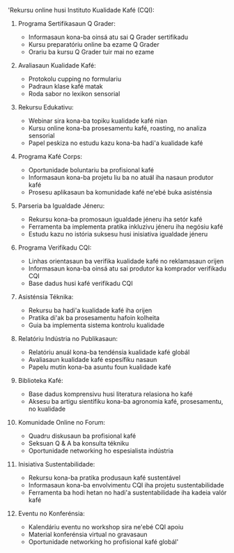 'Rekursu online husi Instituto Kualidade Kafé (CQI):

1. Programa Sertifikasaun Q Grader:
   - Informasaun kona-ba oinsá atu sai Q Grader sertifikadu
   - Kursu preparatóriu online ba ezame Q Grader
   - Orariu ba kursu Q Grader tuir mai no ezame 

2. Avaliasaun Kualidade Kafé:
   - Protokolu cupping no formulariu
   - Padraun klase kafé matak
   - Roda sabor no lexikon sensorial

3. Rekursu Edukativu:
   - Webinar sira kona-ba topiku kualidade kafé nian
   - Kursu online kona-ba prosesamentu kafé, roasting, no analiza sensorial
   - Papel peskiza no estudu kazu kona-ba hadi'a kualidade kafé

4. Programa Kafé Corps:
   - Oportunidade boluntariu ba profisional kafé
   - Informasaun kona-ba projetu liu ba no atuál iha nasaun produtor kafé
   - Prosesu aplikasaun ba komunidade kafé ne'ebé buka asisténsia

5. Parseria ba Igualdade Jéneru:
   - Rekursu kona-ba promosaun igualdade jéneru iha setór kafé
   - Ferramenta ba implementa pratika inkluzivu jéneru iha negósiu kafé
   - Estudu kazu no istória suksesu husi inisiativa igualdade jéneru

6. Programa Verifikadu CQI:
   - Linhas orientasaun ba verifika kualidade kafé no reklamasaun orijen
   - Informasaun kona-ba oinsá atu sai produtor ka komprador verifikadu CQI
   - Base dadus husi kafé verifikadu CQI

7. Asisténsia Téknika:
   - Rekursu ba hadi'a kualidade kafé iha orijen
   - Pratika di'ak ba prosesamentu hafoin kolheita
   - Guia ba implementa sistema kontrolu kualidade

8. Relatóriu Indústria no Publikasaun:
   - Relatóriu anuál kona-ba tendénsia kualidade kafé globál
   - Avaliasaun kualidade kafé espesífiku nasaun
   - Papelu mutin kona-ba asuntu foun kualidade kafé

9. Biblioteka Kafé:
   - Base dadus komprensivu husi literatura relasiona ho kafé
   - Aksesu ba artigu sientífiku kona-ba agronomia kafé, prosesamentu, no kualidade

10. Komunidade Online no Forum:
    - Quadru diskusaun ba profisional kafé
    - Seksuan Q & A ba konsulta tékniku
    - Oportunidade networking ho espesialista indústria

11. Inisiativa Sustentabilidade:
    - Rekursu kona-ba pratika produsaun kafé sustentável
    - Informasaun kona-ba envolvimentu CQI iha projetu sustentabilidade
    - Ferramenta ba hodi hetan no hadi'a sustentabilidade iha kadeia valór kafé

12. Eventu no Konferénsia:
    - Kalendáriu eventu no workshop sira ne'ebé CQI apoiu
    - Material konferénsia virtual no gravasaun
    - Oportunidade networking ho profisional kafé globál'